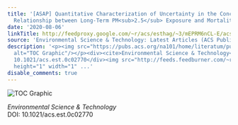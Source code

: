 ```yaml
---
title: '[ASAP] Quantitative Characterization of Uncertainty in the Concentration–Response
  Relationship between Long-Term PM<sub>2.5</sub> Exposure and Mortality at Low Concentrations'
date: '2020-08-06'
linkTitle: http://feedproxy.google.com/~r/acs/esthag/~3/mEPRM6nCL-E/acs.est.0c02770
source: 'Environmental Science & Technology: Latest Articles (ACS Publications)'
description: '<p><img src="https://pubs.acs.org/na101/home/literatum/publisher/achs/journals/content/esthag/0/esthag.ahead-of-print/acs.est.0c02770/20200806/images/medium/es0c02770_0004.gif"
  alt="TOC Graphic"/></p><div><cite>Environmental Science & Technology</cite></div><div>DOI:
  10.1021/acs.est.0c02770</div><img src="http://feeds.feedburner.com/~r/acs/esthag/~4/mEPRM6nCL-E"
  height="1" width="1" ...'
disable_comments: true
---
```

<p><img src="https://pubs.acs.org/na101/home/literatum/publisher/achs/journals/content/esthag/0/esthag.ahead-of-print/acs.est.0c02770/20200806/images/medium/es0c02770_0004.gif" alt="TOC Graphic"/></p><div><cite>Environmental Science & Technology</cite></div><div>DOI: 10.1021/acs.est.0c02770</div><img src="http://feeds.feedburner.com/~r/acs/esthag/~4/mEPRM6nCL-E" height="1" width="1" ...
